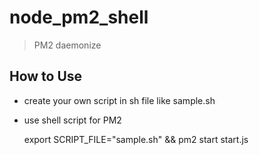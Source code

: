 # node_pm2_shell

> PM2 daemonize


## How to Use
- create your own script in sh file like sample.sh
- use shell script for PM2

  export SCRIPT_FILE="sample.sh" && pm2 start start.js
